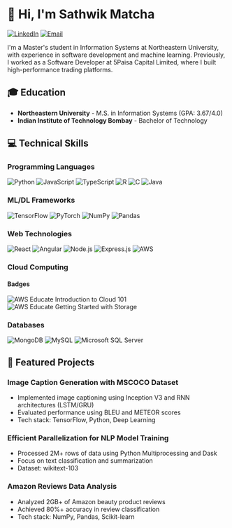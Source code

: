 # 👋 Hi, I'm Sathwik Matcha

[![LinkedIn](https://img.shields.io/badge/LinkedIn-0077B5?style=for-the-badge&logo=linkedin&logoColor=white)](https://www.linkedin.com)
[![Email](https://img.shields.io/badge/Email-D14836?style=for-the-badge&logo=gmail&logoColor=white)](mailto:matcha.s@northeastern.edu)

I'm a Master's student in Information Systems at Northeastern University, with experience in software development and machine learning. Previously, I worked as a Software Developer at 5Paisa Capital Limited, where I built high-performance trading platforms.

## 🎓 Education
- **Northeastern University** - M.S. in Information Systems (GPA: 3.67/4.0)
- **Indian Institute of Technology Bombay** - Bachelor of Technology

## 💻 Technical Skills

### Programming Languages
![Python](https://img.shields.io/badge/Python-3776AB?style=for-the-badge&logo=python&logoColor=white)
![JavaScript](https://img.shields.io/badge/JavaScript-F7DF1E?style=for-the-badge&logo=javascript&logoColor=black)
![TypeScript](https://img.shields.io/badge/TypeScript-007ACC?style=for-the-badge&logo=typescript&logoColor=white)
![R](https://img.shields.io/badge/R-276DC3?style=for-the-badge&logo=r&logoColor=white)
![C](https://img.shields.io/badge/C-00599C?style=for-the-badge&logo=c&logoColor=white)
![Java](https://img.shields.io/badge/Java-ED8B00?style=for-the-badge&logo=openjdk&logoColor=white)

### ML/DL Frameworks
![TensorFlow](https://img.shields.io/badge/TensorFlow-FF6F00?style=for-the-badge&logo=tensorflow&logoColor=white)
![PyTorch](https://img.shields.io/badge/PyTorch-EE4C2C?style=for-the-badge&logo=pytorch&logoColor=white)
![NumPy](https://img.shields.io/badge/Numpy-013243?style=for-the-badge&logo=numpy&logoColor=white)
![Pandas](https://img.shields.io/badge/Pandas-150458?style=for-the-badge&logo=pandas&logoColor=white)

### Web Technologies
![React](https://img.shields.io/badge/React-20232A?style=for-the-badge&logo=react&logoColor=61DAFB)
![Angular](https://img.shields.io/badge/Angular-DD0031?style=for-the-badge&logo=angular&logoColor=white)
![Node.js](https://img.shields.io/badge/Node.js-43853D?style=for-the-badge&logo=node.js&logoColor=white)
![Express.js](https://img.shields.io/badge/Express.js-404D59?style=for-the-badge)
![AWS](https://img.shields.io/badge/AWS-232F3E?style=for-the-badge&logo=amazon-aws&logoColor=white)

### Cloud Computing

#### Badges

![AWS Educate Introduction to Cloud 101](https://images.credly.com/size/40x40/images/8d67bbf4-128b-4141-b5f1-1bc61bbfbaa6/image.png)
![AWS Educate Getting Started with Storage](https://images.credly.com/size/40x40/images/5bf37709-4b69-4cdc-9edc-af7b3370d427/image.png)

### Databases
![MongoDB](https://img.shields.io/badge/MongoDB-4EA94B?style=for-the-badge&logo=mongodb&logoColor=white)
![MySQL](https://img.shields.io/badge/MySQL-005C84?style=for-the-badge&logo=mysql&logoColor=white)
![Microsoft SQL Server](https://img.shields.io/badge/Microsoft_SQL_Server-CC2927?style=for-the-badge&logo=microsoft-sql-server&logoColor=white)

## 🚀 Featured Projects

### Image Caption Generation with MSCOCO Dataset
- Implemented image captioning using Inception V3 and RNN architectures (LSTM/GRU)
- Evaluated performance using BLEU and METEOR scores
- Tech stack: TensorFlow, Python, Deep Learning

### Efficient Parallelization for NLP Model Training
- Processed 2M+ rows of data using Python Multiprocessing and Dask
- Focus on text classification and summarization
- Dataset: wikitext-103

### Amazon Reviews Data Analysis
- Analyzed 2GB+ of Amazon beauty product reviews
- Achieved 80%+ accuracy in review classification
- Tech stack: NumPy, Pandas, Scikit-learn
